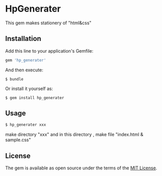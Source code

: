 # HpGenerater

This gem makes stationery of "html&css"

## Installation

Add this line to your application's Gemfile:

```ruby
gem 'hp_generater'
```

And then execute:

    $ bundle

Or install it yourself as:

    $ gem install hp_generater

## Usage

```ruby
$ hp_generater xxx
```
make directory "xxx"
and in this directory , make file "index.html & sample.css"


## License

The gem is available as open source under the terms of the [MIT License](https://opensource.org/licenses/MIT).
